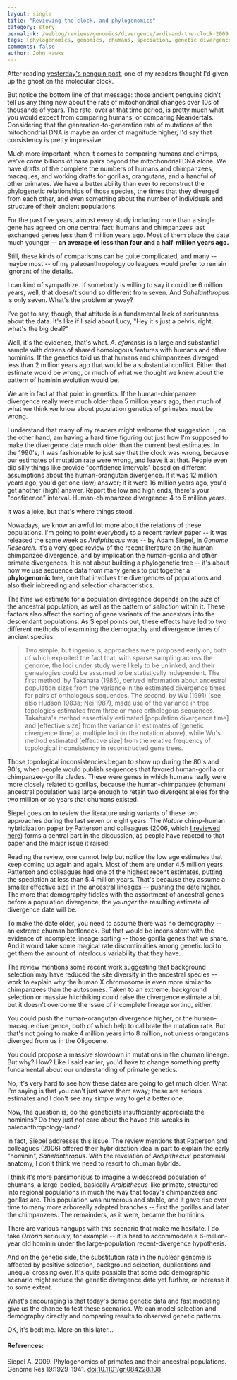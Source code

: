 ```yaml
---
layout: single 
title: "Reviewing the clock, and phylogenomics" 
category: story
permalink: /weblog/reviews/genomics/divergence/ardi-and-the-clock-2009.html
tags: [phylogenomics, genomics, chumans, speciation, genetic divergence] 
comments: false 
author: John Hawks 
---
```




After reading <a href="http://johnhawks.net/node/2325">yesterday's penguin post</a>, one of my readers thought I'd given up the ghost on the molecular clock. 

But notice the bottom line of that message: those ancient penguins didn't tell us any thing new about the rate of mitochondrial changes over 10s of thousands of years. The rate, over at that time period, is pretty much what you would expect from comparing humans, or comparing Neandertals. Considering that the generation-to-generation rate of mutations of the mitochondrial DNA is maybe an order of magnitude higher, I'd say that consistency is pretty impressive.

Much more important, when it comes to comparing humans and chimps, we've come billions of base pairs beyond the mitochondrial DNA alone.  We have drafts of the complete the numbers of humans and chimpanzees, macaques, and working drafts for gorillas, orangutans, and a handful of other primates. We have a better ability than ever to reconstruct the phylogenetic relationships of those species, the times that they diverged from each other, and even something about the number of individuals and structure of their ancient populations.

For the past five years, almost every study including more than a single gene has agreed on one central fact: humans and chimpanzees last exchanged genes less than 6 million years ago.  Most of them place the date much younger -- <b>an average of less than four and a half-million years ago.</b>

Still, these kinds of comparisons can be quite complicated, and many -- maybe most -- of my paleoanthropology colleagues would prefer to remain ignorant of the details.

I can kind of sympathize. If somebody is willing to say it could be 6 million years, well, that doesn't sound so different from seven. And <i>Sahelanthropus</i> is only seven. What's the problem anyway? 

I've got to say, though, that attitude is a fundamental lack of seriousness about the data. It's like if I said about Lucy, "Hey it's just a pelvis, right, what's the big deal?"

Well, it's the evidence, that's what. <i>A. afarensis</i> is  a large and substantial sample with dozens of shared homologous features with humans and other hominins. If the genetics told us that humans and chimpanzees diverged less than 2 million years ago that would be a substantial conflict. Either that estimate would be wrong, or much of what we thought we knew about the pattern of hominin evolution would be.

We are in fact at that point in genetics. If the human-chimpanzee divergence really were much older than 5 million years ago, then much of what we think we know about population genetics of primates must be wrong. 

I understand that many of my readers might welcome that suggestion. I, on the other hand, am having a hard time figuring out just how I'm supposed to make the divergence date much older than the current best estimates. In the 1990's, it was fashionable to just say that the clock was wrong, because our estimates of mutation rate were wrong, and leave it at that. People even did silly things like provide "confidence intervals" based on different assumptions about the human-orangutan divergence. If it was 12 million years ago, you'd get one (low) answer; if it were 16 million years ago, you'd get another (high) answer. Report the low and high ends, there's your "confidence" interval. Human-chimpanzee divergence: 4 to 6 million years.

It was a joke, but that's where things stood. 

Nowadays, we know an awful lot more about the relations of these populations. I'm going to point everybody to a recent review paper -- it was released the same week as <i>Ardipithecus</i> was -- by Adam Siepel, in <i>Genome Research</i>. It's a very good review of the recent literature on the human-chimpanzee divergence, and by implication the human-gorilla and other primate divergences. It is not about building a phylogenetic tree -- it's about how we use sequence data from many genes to put together a <b>phylogenomic</b> tree, one that involves the divergences of populations and also their inbreeding and selection characteristics. 

The <i>time</i> we estimate for a population divergence depends on the <i>size</i> of the ancestral population, as well as the pattern of <i>selection</i> within it. These factors also affect the sorting of gene variants of the ancestors into the descendant populations. As Siepel points out, these effects have led to two different methods of examining the demography and divergence times of ancient species: 

<blockquote>Two simple, but ingenious, approaches were proposed early on, both of which exploited the fact that, with sparse sampling across the genome, the loci under study were likely to be unlinked, and their genealogies could be assumed to be statistically independent. The first method, by Takahata (1986), derived information about ancestral population sizes from the variance in the estimated divergence times for pairs of orthologous sequences. The second, by Wu (1991) (see also Hudson 1983a; Nei 1987), made use of the variance in tree topologies estimated from three or more orthologous sequences. Takahata's method essentially estimated [population divergence time] and [effective size] from the variance in estimates of [genetic divergence time] at multiple loci (in the notation above), while Wu's method estimated [effective size] from the relative frequency of topological inconsistency in reconstructed gene trees.</blockquote>

Those topological inconsistencies began to show up during the 80's and 90's, when people would publish sequences that favored human-gorilla or chimpanzee-gorilla clades. These were genes in which humans really were more closely related to gorillas, because the human-chimpanzee (chuman) ancestral population was large enough to retain two divergent alleles for the two million or so years that chumans existed. 

Siepel goes on to review the literature using variants of these two approaches during the last seven or eight years. The <i>Nature</i> chimp-human hybridization paper by Patterson and colleagues (2006, which <a href="http://johnhawks.net/weblog/reviews/genomics/divergence/dawn_chumans_patterson_2006.html">I reviewed here</a>) forms a central part in the discussion, as people have reacted to that paper and the major issue it raised. 

Reading the review, one cannot help but notice the low age estimates that keep coming up again and again. Most of them are under 4.5 million years. Patterson and colleagues had one of the highest recent estimates, putting the speciation at less than 5.4 million years. That's because they assume a smaller effective size in the ancestral lineages -- pushing the date higher. The more that demography fiddles with the assortment of ancestral genes before a population divergence, the <i>younger</i> the resulting estimate of divergence date will be. 

To make the date older, you need to assume there was no demography -- an extreme chuman bottleneck. But that would be inconsistent with the evidence of incomplete lineage sorting -- those gorilla genes that we share. And it would take some magical rate discontinuities among genetic loci to get them the amount of interlocus variability that they have. 

The review mentions some recent work suggesting that background selection may have reduced the site diversity in the ancestral species -- work to explain why the human X chromosome is even more similar to chimpanzees than the autosomes. Taken to an extreme, background selection or massive hitchhiking could raise the divergence estimate a bit, but it doesn't overcome the issue of incomplete lineage sorting, either. 

You could push the human-orangutan divergence higher, or the human-macaque divergence, both of which help to calibrate the mutation rate. But that's not going to make 4 million years into 8 million, not unless orangutans diverged from us in the Oligocene. 

You could propose a massive slowdown in mutations in the chuman lineage. But why? How? Like I said earlier, you'd have to change something pretty fundamental about our understanding of primate genetics. 


No, it's very hard to see how these dates are going to get much older. What I'm saying is that you can't just wave them away; these are serious estimates and I don't see any simple way to get a better one. 

Now, the question is, do the geneticists insufficiently appreciate the hominins? Do they just not care about the havoc this wreaks in paleoanthropology-land? 

In fact, Siepel addresses this issue. The review mentions that Patterson and colleagues (2006) offered their hybridization idea in part to explain the early "hominin", <i>Sahelanthropus</i>. With the revelation of <i>Ardipithecus</i>' postcranial anatomy, I don't think we need to resort to chuman hybrids. 

I think it's more parsimonious to imagine a widespread population of chumans, a large-bodied, basically <i>Ardipithecus</i>-like primate, structured into regional populations in much the way that today's chimpanzees and gorillas are. This population was numerous and stable, and it gave rise over time to many more arboreally adapted branches -- first the gorillas and later the chimpanzees. The remainders, as it were, became the hominins. 

There are various hangups with this scenario that make me hesitate. I do take <i>Orrorin</i> seriously, for example -- it is hard to accommodate a 6-million-year old hominin under the large-population recent-divergence hypothesis. 

And on the genetic side, the substitution rate in the nuclear genome is affected by positive selection, background selection, duplications and unequal crossing over. It's quite possible that some odd demographic scenario might reduce the genetic divergence date yet further, or increase it to some extent. 

What's encouraging is that today's dense genetic data and fast modeling give us the chance to test these scenarios. We can model selection and demography directly and comparing results to observed genetic patterns.

OK, it's bedtime. More on this later...




<h4>References:</h4>

<p class="cite">Siepel A. 2009. Phylogenomics of primates and their ancestral populations. Genome Res 19:1929-1941. <a href="http://dx.doi.org/10.1101/gr.084228.108">doi:10.1101/gr.084228.108</a></p>

